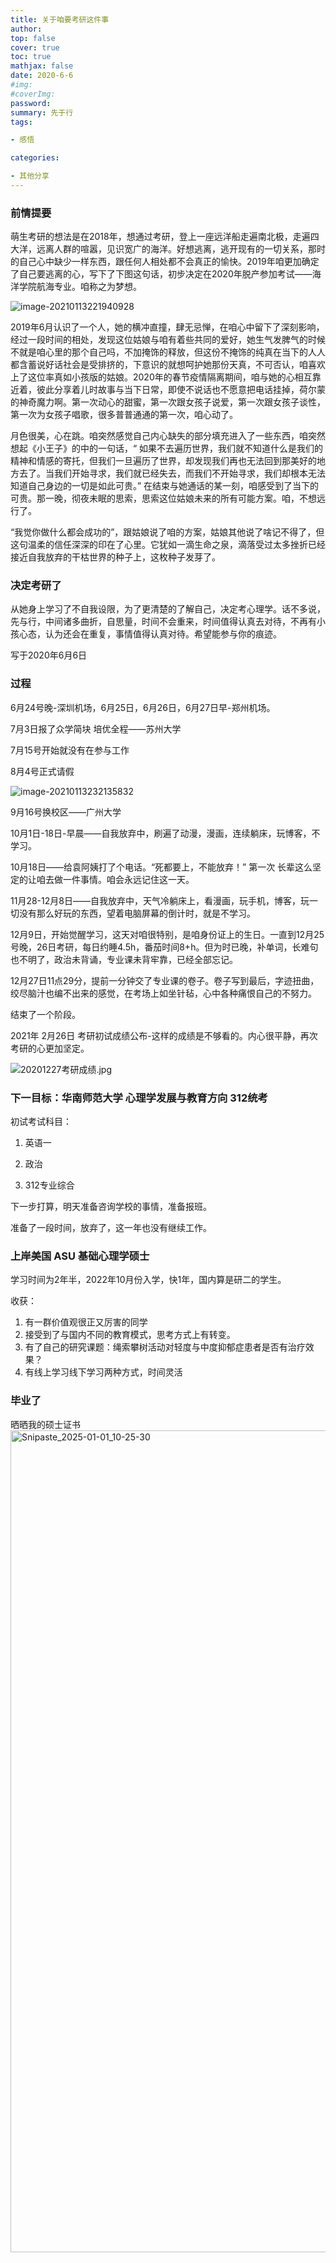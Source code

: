 ```yaml
---
title: 关于咱要考研这件事
author: 
top: false
cover: true
toc: true
mathjax: false
date: 2020-6-6
#img:
#coverImg: 
password: 
summary: 先于行
tags: 

- 感悟

categories: 

- 其他分享
---
```






### 前情提要

萌生考研的想法是在2018年，想通过考研，登上一座远洋船走遍南北极，走遍四大洋，远离人群的喧嚣，见识宽广的海洋。好想逃离，逃开现有的一切关系，那时的自己心中缺少一样东西，跟任何人相处都不会真正的愉快。2019年咱更加确定了自己要逃离的心，写下了下图这句话，初步决定在2020年脱产参加考试——海洋学院航海专业。咱称之为梦想。

![image-20210113221940928](C:\Users\qiumu\AppData\Roaming\Typora\typora-user-images\image-20210113221940928.png)

2019年6月认识了一个人，她的横冲直撞，肆无忌惮，在咱心中留下了深刻影响，经过一段时间的相处，发现这位姑娘与咱有着些共同的爱好，她生气发脾气的时候不就是咱心里的那个自己吗，不加掩饰的释放，但这份不掩饰的纯真在当下的人人都含蓄说好话社会是受排挤的，下意识的就想呵护她那份天真，不可否认，咱喜欢上了这位率真如小孩版的姑娘。2020年的春节疫情隔离期间，咱与她的心相互靠近着，彼此分享着儿时故事与当下日常，即使不说话也不愿意把电话挂掉，荷尔蒙的神奇魔力啊。第一次动心的甜蜜，第一次跟女孩子说爱，第一次跟女孩子谈性，第一次为女孩子唱歌，很多普普通通的第一次，咱心动了。

月色很美，心在跳。咱突然感觉自己内心缺失的部分填充进入了一些东西，咱突然想起《小王子》的中的一句话，“ 如果不去遍历世界，我们就不知道什么是我们的精神和情感的寄托，但我们一旦遍历了世界，却发现我们再也无法回到那美好的地方去了。当我们开始寻求，我们就已经失去，而我们不开始寻求，我们却根本无法知道自己身边的一切是如此可贵。” 在结束与她通话的某一刻，咱感受到了当下的可贵。那一晚，彻夜未眠的思索，思索这位姑娘未来的所有可能方案。咱，不想远行了。

“我觉你做什么都会成功的”，跟姑娘说了咱的方案，姑娘其他说了啥记不得了，但这句温柔的信任深深的印在了心里。它犹如一滴生命之泉，滴落受过太多挫折已经接近自我放弃的干枯世界的种子上，这枚种子发芽了。

###  决定考研了

从她身上学习了不自我设限，为了更清楚的了解自己，决定考心理学。话不多说，先与行，中间诸多曲折，自思量，时间不会重来，时间值得认真去对待，不再有小孩心态，认为还会在重复，事情值得认真对待。希望能参与你的痕迹。

写于2020年6月6日

### 过程

6月24号晚-深圳机场，6月25日，6月26日，6月27日早-郑州机场。

7月3日报了众学简块 培优全程——苏州大学

7月15号开始就没有在参与工作

8月4号正式请假

![image-20210113232135832](C:\Users\qiumu\AppData\Roaming\Typora\typora-user-images\image-20210113232135832.png)

9月16号换校区——广州大学

10月1日-18日-早晨——自我放弃中，刷遍了动漫，漫画，连续躺床，玩博客，不学习。

10月18日——给袁阿姨打了个电话。“死都要上，不能放弃！” 第一次 长辈这么坚定的让咱去做一件事情。咱会永远记住这一天。

11月28-12月8日——自我放弃中，天气冷躺床上，看漫画，玩手机，博客，玩一切没有那么好玩的东西，望着电脑屏幕的倒计时，就是不学习。

12月9日，开始觉醒学习，这天对咱很特别，是咱身份证上的生日。一直到12月25号晚，26日考研，每日约睡4.5h，番茄时间8+h。但为时已晚，补单词，长难句也不明了，政治未背诵，专业课未背牢靠，已经全部忘记。

12月27日11点29分，提前一分钟交了专业课的卷子。卷子写到最后，字迹扭曲，绞尽脑汁也编不出来的感觉，在考场上如坐针毡，心中各种痛恨自己的不努力。

结束了一个阶段。

2021年 2月26日 考研初试成绩公布-这样的成绩是不够看的。内心很平静，再次考研的心更加坚定。

![20201227考研成绩.jpg](https://7.dusays.com/2021/02/26/30fd242f2bcfc.jpg)

### 下一目标：华南师范大学 心理学发展与教育方向 312统考

初试考试科目：  

1. 英语一

2. 政治
3. 312专业综合

下一步打算，明天准备咨询学校的事情，准备报班。


准备了一段时间，放弃了，这一年也没有继续工作。

### 上岸美国 ASU 基础心理学硕士

学习时间为2年半，2022年10月份入学，快1年，国内算是研二的学生。

收获：

1. 有一群价值观很正又厉害的同学
2. 接受到了与国内不同的教育模式，思考方式上有转变。
3. 有了自己的研究课题：绳索攀树活动对轻度与中度抑郁症患者是否有治疗效果？
4. 有线上学习线下学习两种方式，时间灵活

### 毕业了
晒晒我的硕士证书
<img width="1315" alt="Snipaste_2025-01-01_10-25-30" src="https://github.com/user-attachments/assets/ca18bbf8-55b2-4735-a65b-d293bcbcf640" />

